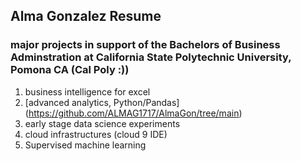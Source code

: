## Alma Gonzalez Resume 
### major projects in support of the Bachelors of Business Adminstration at California State Polytechnic University, Pomona CA (Cal Poly :))
1. business intelligence for excel
2. [advanced analytics, Python/Pandas]
   (https://github.com/ALMAG1717/AlmaGon/tree/main) 
4. early stage data science experiments
5. cloud infrastructures (cloud 9 IDE)
6. Supervised machine learning 
